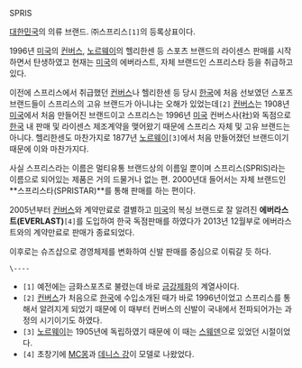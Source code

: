 SPRIS

[대한민국](%EB%8C%80%ED%95%9C%EB%AF%BC%EA%B5%AD.md)의 의류 브랜드. ㈜스프리스`[1]`의
등록상표이다.

1996년 [미국](%EB%AF%B8%EA%B5%AD.md)의
[컨버스](%EC%BB%A8%EB%B2%84%EC%8A%A4.md),
[노르웨이](%EB%85%B8%EB%A5%B4%EC%9B%A8%EC%9D%B4.md)의 헬리한센 등 스포츠 브랜드의 라이센스 판매를
시작하면서 탄생하였고 현재는 [미국](%EB%AF%B8%EA%B5%AD.md)의 에버라스트, 자체 브랜드인 스프리스타 등을 취급하고
있다.

이전에 스프리스에서 취급했던 [컨버스](%EC%BB%A8%EB%B2%84%EC%8A%A4.md)나 헬리한센 등 당시
[한국](%ED%95%9C%EA%B5%AD.md)에 처음 선보였던 스포츠 브랜드들이 스프리스의 고유 브랜드가 아니냐는 오해가
있었는데`[2]` [컨버스](%EC%BB%A8%EB%B2%84%EC%8A%A4.md)는 1908년
[미국](%EB%AF%B8%EA%B5%AD.md)에서 처음 만들어진 브랜드이고 스프리스는 1996년
[미국](%EB%AF%B8%EA%B5%AD.md) 컨버스사(社)와 독점으로 [한국](%ED%95%9C%EA%B5%AD.md) 내
판매 및 라이센스 제조계약을 맺어왔기 때문에 스프리스 자체 및 고유 브랜드는 아니다. 헬리한센도 마찬가지로 1877년
[노르웨이](%EB%85%B8%EB%A5%B4%EC%9B%A8%EC%9D%B4.md)`[3]`에서 처음 만들어졌던 브랜드이기 때문에
이와 마찬가지다.

사실 스프리스라는 이름은 멀티유통 브랜드상의 이름일 뿐이며 스프리스(SPRIS)라는 이름으로 되어있는 제품은 거의 드물거나 없는 편.
2000년대 들어서는 자체 브랜드인 **스프리스타(SPRISTAR)**를 통해 판매를 하는 편이다.

2005년부터 [컨버스](%EC%BB%A8%EB%B2%84%EC%8A%A4.md)와 계약만료로 결별하고
[미국](%EB%AF%B8%EA%B5%AD.md)의 복싱 브랜드로 잘 알려진 **에버라스트(EVERLAST)**`[4]`를 도입하여
한국 독점판매를 하였다가 2013년 12월부로 에버라스트와의 계약만료로 판매가 종료되었다.

이후로는 슈즈샵으로 경영체제를 변화하여 신발 판매를 중심으로 이뤄갈 듯 하다.

`\----`

  * `[1]` 예전에는 금화스포츠로 불렸는데 바로 [금강제화](%EA%B8%88%EA%B0%95%EC%A0%9C%ED%99%94.md)의 계열사이다.
  * `[2]` [컨버스](%EC%BB%A8%EB%B2%84%EC%8A%A4.md)가 처음으로 [한국](%ED%95%9C%EA%B5%AD.md)에 수입소개된 때가 바로 1996년이었고 스프리스를 통해서 알려지게 되었기 때문에 이 때부터 컨버스의 신발이 국내에서 전파되어가는 과정의 시기이기도 하였다.
  * `[3]` [노르웨이](%EB%85%B8%EB%A5%B4%EC%9B%A8%EC%9D%B4.md)는 1905년에 독립하였기 때문에 이 때는 [스웨덴](%EC%8A%A4%EC%9B%A8%EB%8D%B4.md)으로 있었던 시절이었다.
  * `[4]` 초창기에 [MC몽](MC%EB%AA%BD.md)과 [데니스 강](%EB%8D%B0%EB%8B%88%EC%8A%A4%20%EA%B0%95.md)이 모델로 나왔었다.

